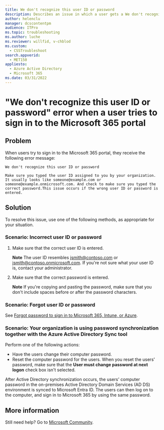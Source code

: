 ```yaml
---
title: We don't recognize this user ID or password
description: Describes an issue in which a user gets a We don't recognize this user ID or password error message when trying to sign in to the Microsoft 365 portal. Provides a resolution.
author: helenclu
manager: dcscontentpm
audience: ITPro
ms.topic: troubleshooting
ms.author: luche
ms.reviewer: willfid, v-chblod
ms.custom: 
  - CSSTroubleshoot
search.appverid: 
  - MET150
appliesto: 
  - Azure Active Directory
  - Microsoft 365
ms.date: 03/31/2022
---
```


# "We don't recognize this user ID or password" error when a user tries to sign in to the Microsoft 365 portal

## Problem 

When users try to sign in to the Microsoft 365 portal, they receive the following error message:

```output
We don't recognize this user ID or password

Make sure you typed the user ID assigned to you by your organization. It usually looks like someone@example.com or someone@example.onmicrosoft.com. And check to make sure you typed the correct password.This issue occurs if the wrong user ID or password is entered.
```

## Solution

To resolve this issue, use one of the following methods, as appropriate for your situation.

### Scenario: Incorrect user ID or password

1. Make sure that the correct user ID is entered.

   **Note** The user ID resembles jsmith@contoso.com or jsmith@contoso.onmicrosoft.com. If you're not sure what your user ID is, contact your administrator.   
2. Make sure that the correct password is entered. 

   **Note** If you're copying and pasting the password, make sure that you don't include spaces before or after the password characters.   

### Scenario: Forgot user ID or password

See [Forgot password to sign in to Microsoft 365, Intune, or Azure](https://support.microsoft.com/help/2606983).

### Scenario: Your organization is using password synchronization together with the Azure Active Directory Sync tool

Perform one of the following actions:

- Have the users change their computer password.
- Reset the computer password for the users. When you reset the users' password, make sure that the **User must change password at next logon** check box isn't selected.

After Active Directory synchronization occurs, the users' computer password in the on-premises Active Directory Domain Services (AD DS) environment is synced to Microsoft Entra ID. The users can then log on to the computer, and sign in to Microsoft 365 by using the same password.

## More information

Still need help? Go to [Microsoft Community](https://answers.microsoft.com/).
